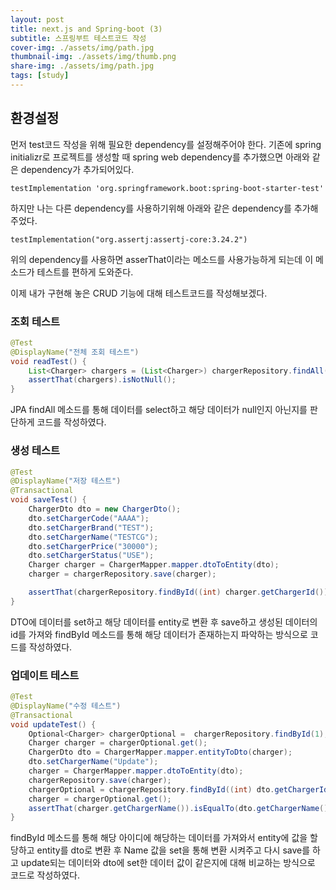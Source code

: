 ```yaml
---
layout: post
title: next.js and Spring-boot (3)
subtitle: 스프링부트 테스트코드 작성
cover-img: ./assets/img/path.jpg
thumbnail-img: ./assets/img/thumb.png
share-img: ./assets/img/path.jpg
tags: [study]
---
```


## 환경설정

먼저 test코드 작성을 위해 필요한 dependency를 설정해주어야 한다.
기존에 spring initializr로 프로젝트를 생성할 때 spring web dependency를 추가했으면 아래와 같은 dependency가 추가되어있다. 
```
testImplementation 'org.springframework.boot:spring-boot-starter-test'
```
하지만 나는 다른 dependency를 사용하기위해 아래와 같은 dependency를 추가해 주었다.
```
testImplementation("org.assertj:assertj-core:3.24.2")
```
위의 dependency를 사용하면 asserThat이라는 메소드를 사용가능하게 되는데 이 메소드가 테스트를 편하게 도와준다.

이제 내가 구현해 놓은 CRUD 기능에 대해 테스트코드를 작성해보겠다.

### 조회 테스트
```java
@Test
@DisplayName("전체 조회 테스트")
void readTest() {
	List<Charger> chargers = (List<Charger>) chargerRepository.findAll();
	assertThat(chargers).isNotNull();
}
```
JPA findAll 메소드를 통해 데이터를 select하고 해당 데이터가 null인지 아닌지를 판단하게 코드를 작성하였다.

### 생성 테스트
```java
@Test
@DisplayName("저장 테스트")
@Transactional
void saveTest() {
	ChargerDto dto = new ChargerDto();
	dto.setChargerCode("AAAA");
	dto.setChargerBrand("TEST");
	dto.setChargerName("TESTCG");
	dto.setChargerPrice("30000");
	dto.setChargerStatus("USE");
	Charger charger = ChargerMapper.mapper.dtoToEntity(dto);
	charger = chargerRepository.save(charger);

	assertThat(chargerRepository.findById((int) charger.getChargerId())).isNotNull();
}
```
DTO에 데이터를 set하고 해당 데이터를 entity로 변환 후 save하고 생성된 데이터의 id를 가져와 findById 메소드를 통해 해당 데이터가 존재하는지 파악하는 방식으로 코드를 작성하였다.

### 업데이트 테스트
```java
@Test
@DisplayName("수정 테스트")
@Transactional
void updateTest() {
	Optional<Charger> chargerOptional =  chargerRepository.findById(1);
	Charger charger = chargerOptional.get();
	ChargerDto dto = ChargerMapper.mapper.entityToDto(charger);
	dto.setChargerName("Update");
	charger = ChargerMapper.mapper.dtoToEntity(dto);
	chargerRepository.save(charger);
	chargerOptional = chargerRepository.findById((int) dto.getChargerId());
	charger = chargerOptional.get();
	assertThat(charger.getChargerName()).isEqualTo(dto.getChargerName());
}
```
findById 메소드를 통해 해당 아이디에 해당하는 데이터를 가져와서 entity에 값을 할당하고 entity를 dto로 변환 후 Name 값을 set을 통해 변환 시켜주고 다시 save를 하고 update되는 데이터와 dto에 set한 데이터 값이 같은지에 대해 비교하는 방식으로 코드로 작성하였다.



